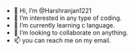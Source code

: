 - 👋 Hi, I’m @Harshranjan1221
- 👀 I’m interested in any type of coding.
- 🌱 I’m currently learning c language.
- 💞️ I’m looking to collaborate on anything.
- 📫 you can reach me on my email.
